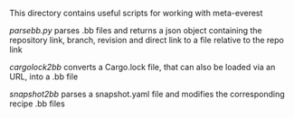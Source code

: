 This directory contains useful scripts for working with meta-everest

_parsebb.py_ parses .bb files and returns a json object containing the repository link, branch, revision and direct link to a file relative to the repo link

_cargolock2bb_ converts a Cargo.lock file, that can also be loaded via an URL, into a .bb file

_snapshot2bb_ parses a snapshot.yaml file and modifies the corresponding recipe .bb files
